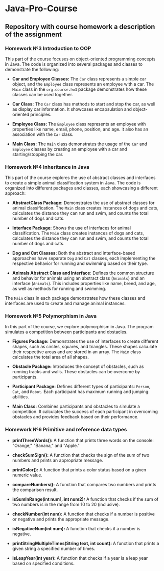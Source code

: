 # Java-Pro-Course
## Repository with course homework a description of the assignment

### Homework №3 Introduction to OOP
This part of the course focuses on object-oriented programming concepts in Java. The code is organized into several packages and classes to demonstrate the following:

- **Car and Employee Classes:** The `Car` class represents a simple car object, and the `Employee` class represents an employee with a car. The `Main` class in the `org.course.hw3` package demonstrates how these classes can be used together.

- **Car Class:** The `Car` class has methods to start and stop the car, as well as display car information. It showcases encapsulation and object-oriented principles.

- **Employee Class:** The `Employee` class represents an employee with properties like name, email, phone, position, and age. It also has an association with the `Car` class.

- **Main Class:** The `Main` class demonstrates the usage of the `Car` and `Employee` classes by creating an employee with a car and starting/stopping the car.



### Homework №4 Inheritance in Java
This part of the course explores the use of abstract classes and interfaces to create a simple animal classification system in Java. The code is organized into different packages and classes, each showcasing a different approach:

- **AbstractClass Package:** Demonstrates the use of abstract classes for animal classification. The `Main` class creates instances of dogs and cats, calculates the distance they can run and swim, and counts the total number of dogs and cats.

- **Interface Package:** Shows the use of interfaces for animal classification. The `Main` class creates instances of dogs and cats, calculates the distance they can run and swim, and counts the total number of dogs and cats.

- **Dog and Cat Classes:** Both the abstract and interface-based approaches have separate `Dog` and `Cat` classes, each implementing the respective behavior for running and swimming based on their type.

- **Animals Abstract Class and Interface:** Defines the common structure and behavior for animals using an abstract class (`Animals`) and an interface (`Animals`). This includes properties like name, breed, and age, as well as methods for running and swimming.

The `Main` class in each package demonstrates how these classes and interfaces are used to create and manage animal instances.

### Homework №5 Polymorphism in Java
In this part of the course, we explore polymorphism in Java. The program simulates a competition between participants and obstacles.

- **Figures Package:** Demonstrates the use of interfaces to create different shapes, such as circles, squares, and triangles. These shapes calculate their respective areas and are stored in an array. The `Main` class calculates the total area of all shapes.

- **Obstacle Package:** Introduces the concept of obstacles, such as running tracks and walls. These obstacles can be overcome by participants.

- **Participant Package:** Defines different types of participants: `Person`, `Cat`, and `Robot`. Each participant has maximum running and jumping abilities.

- **Main Class:** Combines participants and obstacles to simulate a competition. It calculates the success of each participant in overcoming obstacles and provides feedback based on their performance.

### Homework №6 Primitive and reference data types
- **printThreeWords():** A function that prints three words on the console: "Orange," "Banana," and "Apple."

- **checkSumSign():** A function that checks the sign of the sum of two numbers and prints an appropriate message.

- **printColor():** A function that prints a color status based on a given numeric value.

- **compareNumbers():** A function that compares two numbers and prints the comparison result.

- **isSumInRange(int num1, int num2):** A function that checks if the sum of two numbers is in the range from 10 to 20 (inclusive).

- **checkNumber(int num):** A function that checks if a number is positive or negative and prints the appropriate message.

- **isNegativeNum(int num):** A function that checks if a number is negative.

- **printStringMultipleTimes(String text, int count):** A function that prints a given string a specified number of times.

- **isLeapYear(int year):** A function that checks if a year is a leap year based on specified conditions.
